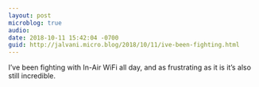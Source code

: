 ```yaml
---
layout: post
microblog: true
audio: 
date: 2018-10-11 15:42:04 -0700
guid: http://jalvani.micro.blog/2018/10/11/ive-been-fighting.html
---
```

I’ve been fighting with In-Air WiFi all day, and as frustrating as it is it’s also still incredible. 
